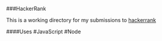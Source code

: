###HackerRank

This is a working directory for my submissions to [hackerrank](www.hackerrank.com)

####Uses
#JavaScript
#Node